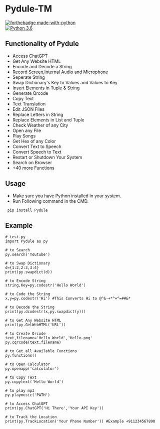 # Pydule-TM

[![forthebadge made-with-python](http://ForTheBadge.com/images/badges/made-with-python.svg)](https://www.python.org/)                 
[![Python 3.6](https://img.shields.io/badge/python-3.10.7-blue.svg)](https://www.python.org/downloads/release/python-3107/)   

## Functionality of Pydule

- Access ChatGPT
- Get Any Website HTML
- Encode and Decode a String
- Record Screen,Internal Audio and Microphone
- Seperate String
- Swap Dictionary's Key to Values and Values to Key
- Insert Elements in Tuple & String
- Generate Qrcode
- Copy Text
- Text Translation
- Edit JSON Files
- Replace Letters in String
- Replace Elements in List and Tuple
- Check Weather of any City
- Open any File
- Play Songs
- Get Hex of any Color
- Convert Text to Speech
- Convert Speech to Text
- Restart or Shutdown Your System
- Search on Browser
- +40 more Functions

## Usage

- Make sure you have Python installed in your system.
- Run Following command in the CMD.
 ```
  pip install Pydule
  ```
## Example

 ```
# test.py
import Pydule as py

# to Search 
py.search('Youtube')

# to Swap Dictionary
d={1:2,2:3,3:4}
print(py.swapdict(d))

# to Encode String
string,Key=py.codestr('Hello World')

# to Code the String
x,y=py.codestr('Hi') #This Converts Hi to @^&-+*^+^=##&*

# to Decode the String
print(py.dcodestr(x,py.swapdict(y)))

# to Get Any Website HTML
print(py.GetWebHTML('URL'))

# to Create Qrcode
text,filename='Hello World','Hello.png'
py.cqrcode(text,filename)

# to Get all Available Functions
py.functions() 

# to Open Calculator
py.openapp('calculator')

# to Copy Text
py.copytext('Hello World')

# to play mp3
py.playmusic('PATH')

# to Access ChatGPT
print(py.ChatGPT('Hi There','Your API Key'))

# to Track the Location
print(py.TrackLocation('Your Phone Number')) #Example +911234567890
  ```